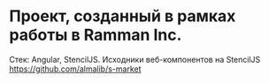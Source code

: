 # Проект, созданный в рамках работы в Ramman Inc.
Стек: Angular, StencilJS. Исходники веб-компонентов на StencilJS https://github.com/almalib/s-market

